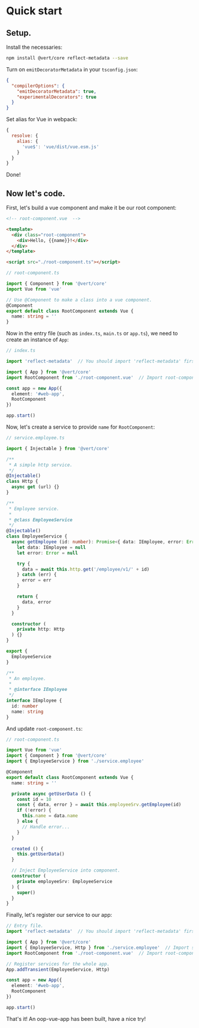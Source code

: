 # Quick start

## Setup.

Install the necessaries:

```bash
npm install @vert/core reflect-metadata --save
```

Turn on `emitDecoratorMetadata` in your `tsconfig.json`:

```json
{
  "compilerOptions": {
    "emitDecoratorMetadata": true,
    "experimentalDecorators": true
  }
}
```

Set alias for Vue in webpack:

```js
{
  resolve: {
    alias: {
      'vue$': 'vue/dist/vue.esm.js'
    }
  }
}
```

Done!

## Now let's code.

First, let's build a vue component and make it be our root component:

```html
<!-- root-component.vue  -->

<template>
  <div class="root-component">
    <div>Hello, {{name}}!</div>
  </div>
</template> 

<script src="./root-component.ts"></script>
```

```typescript
// root-component.ts

import { Component } from '@vert/core'
import Vue from 'vue'

// Use @Component to make a class into a vue component.
@Component
export default class RootComponent extends Vue {
  name: string = ''  
}
```

Now in the entry file (such as `index.ts`, `main.ts` or `app.ts`), we need to create an instance of `App`:

```typescript
// index.ts

import 'reflect-metadata'  // You should import 'reflect-metadata' first.

import { App } from '@vert/core'
import RootComponent from './root-component.vue'  // Import root-component.vue

const app = new App({
  element: '#web-app',
  RootComponent
})

app.start()
```

Now, let's create a service to provide `name` for `RootComponent`:

```typescript
// service.employee.ts

import { Injectable } from '@vert/core'

/**
 * A simple http service.
 */
@Injectable()
class Http {
  async get (url) {}
}

/**
 * Employee service.
 *
 * @class EmployeeService
 */
@Injectable()
class EmployeeService {
  async getEmployee (id: number): Promise<{ data: IEmployee, error: Error }> {
    let data: IEmployee = null
    let error: Error = null

    try {
      data = await this.http.get('/employee/v1/' + id)
    } catch (err) {
      error = err
    }

    return {
      data, error
    }
  }

  constructor (
    private http: Http
  ) {}
}

export {
  EmployeeService
}

/**
 * An employee.
 *
 * @interface IEmployee
 */
interface IEmployee {
  id: number
  name: string
}
```

And update `root-component.ts`:

```typescript
// root-component.ts

import Vue from 'vue'
import { Component } from '@vert/core'
import { EmployeeService } from './service.employee'

@Component
export default class RootComponent extends Vue {
  name: string = ''

  private async getUserData () {
    const id = 10
    const { data, error } = await this.employeeSrv.getEmployee(id)
    if (!error) {
      this.name = data.name
    } else {
      // Handle error...
    }
  }

  created () {
    this.getUserData()
  }

  // Inject EmployeeService into component.
  constructor (
    private employeeSrv: EmployeeService
  ) {
    super()
  }
}
```

Finally, let's register our service to our app:

```typescript
// Entry file.
import 'reflect-metadata'  // You should import 'reflect-metadata' first.

import { App } from '@vert/core'
import { EmployeeService, Http } from './service.employee'  // Import services.
import RootComponent from './root-component.vue'  // Import root-component.vue

// Register services for the whole app.
App.addTransient(EmployeeService, Http)

const app = new App({
  element: '#web-app',
  RootComponent
})

app.start()
```

That's it! An oop-vue-app has been built, have a nice try!
